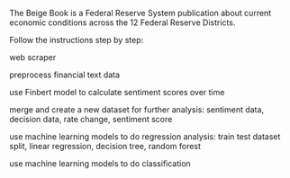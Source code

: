The Beige Book is a Federal Reserve System publication about current economic conditions across the 12 Federal Reserve Districts.

Follow the instructions step by step:

web scraper

preprocess financial text data 

use Finbert model to calculate sentiment scores over time

merge and create a new dataset for further analysis: sentiment data, decision data, rate change, sentiment score

use machine learning models to do regression analysis: train test dataset split, linear regression, decision tree, random forest

use machine learning models to do classification

